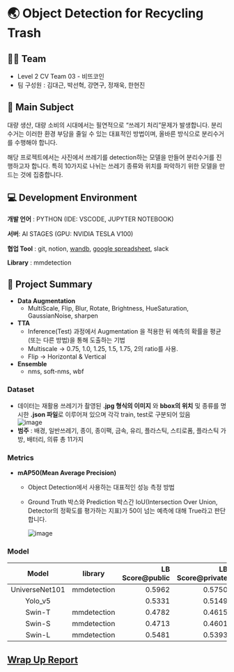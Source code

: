 # 🌏 Object Detection for Recycling Trash

## 👨‍🌾 Team
* Level 2 CV Team 03 - 비뜨코인
* 팀 구성원 : 김대근, 박선혁, 강면구, 정재욱, 한현진


## 🎇 Main Subject
대량 생산, 대량 소비의 시대에서는 필연적으로 “쓰레기 처리”문제가 발생합니다. 분리 수거는 이러한 환경 부담을 줄일 수 있는 대표적인 방법이며, 올바른 방식으로 분리수거를 수행해야 합니다.

해당 프로젝트에서는 사진에서 쓰레기를 detection하는 모델을 만들어 분리수거를 진행하고자 합니다. 특히 10가지로 나뉘는 쓰레기 종류와 위치를 파악하기 위한 모델을 만드는 것에 집중합니다.

## 💻 Development Environment
**개발 언어** : PYTHON (IDE: VSCODE, JUPYTER NOTEBOOK)

**서버**: AI STAGES (GPU: NVIDIA TESLA V100)

**협업 Tool** : git, notion, [wandb](https://wandb.ai/cv-3-bitcoin), [google spreadsheet](https://docs.google.com/spreadsheets/d/1l-sIS-KdCHQUgI3Y1CrjsbkTQA0p5vqaErDRQ_eifCo/edit#gid=0), slack

**Library** : mmdetection

## 🌿 Project Summary
  - **Data Augmentation**
    - MultiScale, Flip, Blur, Rotate, Brightness, HueSaturation, GaussianNoise, sharpen
  - **TTA**
    - Inference(Test) 과정에서 Augmentation 을 적용한 뒤 예측의 확률을 평균(또는 다른 방법)을 통해 도출하는 기법
    - Multiscale → 0.75, 1.0, 1.25, 1.5, 1.75, 2의 ratio를 사용.
    - Flip → Horizontal & Vertical
  - **Ensemble**
    - nms, soft-nms, wbf

### Dataset
  - 데이터는 재활용 쓰레기가 촬영된 **.jpg 형식의 이미지** 와 **bbox의 위치** 및 종류를 명시한 **.json 파일**로 이루어져 있으며 각각 train, test로 구분되어 있음  
    ![image](https://user-images.githubusercontent.com/78528903/168411862-7dd2b68a-c3f9-4ada-8a73-da038e735853.png)
  - **범주** : 배경, 일반쓰레기, 종이, 종이팩, 금속, 유리, 플라스틱, 스티로폼, 플라스틱 가방, 배터리, 의류 총 11가지
### Metrics
  - **mAP50(Mean Average Precision)**
    - Object Detection에서 사용하는 대표적인 성능 측정 방법
    - Ground Truth 박스와 Prediction 박스간 IoU(Intersection Over Union, Detector의 정확도를 평가하는 지표)가 50이 넘는 예측에 대해 True라고 판단합니다.
    
        ![image](https://user-images.githubusercontent.com/78528903/168411911-3869c61a-bb2a-465d-9084-d43bd507ea5a.png)

### Model

|Model|library|LB Score@public|LB Score@private|
|:---:|:---:|---:|---:|
|UniverseNet101|mmdetection|0.5962|0.5750|
|Yolo_v5||0.5331|0.5149|
|Swin-T|mmdetection|0.4782|0.4615|
|Swin-S|mmdetection|0.4713|0.4601|
|Swin-L|mmdetection|0.5481|0.5393|

## [Wrap Up Report](https://www.notion.so/Wrap-Up-1-dafff80131d34f798be2bef2c3f09585)
